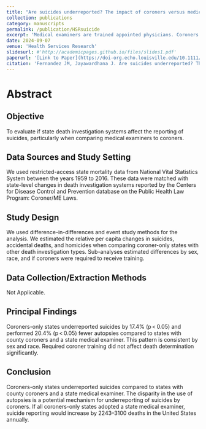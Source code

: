 ```yaml
---
title: "Are suicides underreported? The impact of coroners versus medical examiners on suicide reporting."
collection: publications
category: manuscripts
permalink: /publication/HSRsuicide
excerpt: 'Medical examiners are trained appointed physicians. Coroners are often elected individuals with no medical training but serve 80% of the population. Both determine suicide counts in the United States. Suicide is a leading cause of death in the United States. Researchers believe suicide rates are underreported by 15%–50% internationally. Differences in medical training may account for this discrepancy. We used a staggered difference-in-differences approach and found coroner-only states underreported share of suicides by 17.4% and performed 20.4% fewer autopsies compared to states with county coroners and a state medical examiner.'
date: 2024-09-07
venue: 'Health Services Research'
slidesurl: #'http://academicpages.github.io/files/slides1.pdf'
paperurl: '[Link to Paper](https://doi-org.echo.louisville.edu/10.1111/1475-6773.14381)'
citation: 'Fernandez JM, Jayawardhana J. Are suicides underreported? The impact of coroners versus medical examiners on suicide reporting. Health Serv Res. 2024; 1-10. doi:10.1111/1475-6773.14381'
---
```


# Abstract
## Objective
To evaluate if state death investigation systems affect the reporting of suicides, particularly when comparing medical examiners to coroners.

## Data Sources and Study Setting
We used restricted-access state mortality data from National Vital Statistics System between the years 1959 to 2016. These data were matched with state-level changes in death investigation systems reported by the Centers for Disease Control and Prevention database on the Public Health Law Program: Coroner/ME Laws.

## Study Design
We used difference-in-differences and event study methods for the analysis. We estimated the relative per capita changes in suicides, accidental deaths, and homicides when comparing coroner-only states with other death investigation types. Sub-analyses estimated differences by sex, race, and if coroners were required to receive training.

## Data Collection/Extraction Methods
Not Applicable.

## Principal Findings
Coroners-only states underreported suicides by 17.4% (p < 0.05) and performed 20.4% (p < 0.05) fewer autopsies compared to states with county coroners and a state medical examiner. This pattern is consistent by sex and race. Required coroner training did not affect death determination significantly.

## Conclusion
Coroners-only states underreported suicides compared to states with county coroners and a state medical examiner. The disparity in the use of autopsies is a potential mechanism for underreporting of suicides by coroners. If all coroners-only states adopted a state medical examiner, suicide reporting would increase by 2243–3100 deaths in the United States annually.
